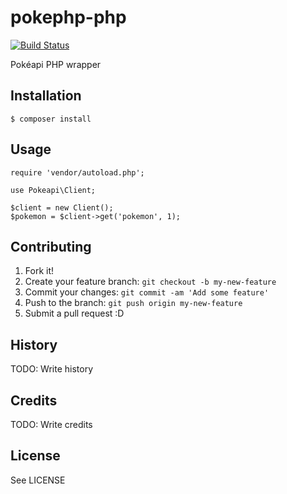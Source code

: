 # pokephp-php

[![Build Status](https://travis-ci.org/williamn/pokeapi-php.svg?branch=master)](https://travis-ci.org/williamn/pokeapi-php)

Pokéapi PHP wrapper

## Installation

    $ composer install

## Usage

    require 'vendor/autoload.php';

    use Pokeapi\Client;

    $client = new Client();
    $pokemon = $client->get('pokemon', 1);

## Contributing

1. Fork it!
2. Create your feature branch: `git checkout -b my-new-feature`
3. Commit your changes: `git commit -am 'Add some feature'`
4. Push to the branch: `git push origin my-new-feature`
5. Submit a pull request :D

## History

TODO: Write history

## Credits

TODO: Write credits

## License

See LICENSE
